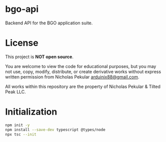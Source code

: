 # bgo-api
Backend API for the BGO application suite.

# License
This project is **NOT open source**.

You are welcome to view the code for educational purposes, but you may not use, copy, modify, distribute, or create derivative works without express written permission from Nicholas Pekular [arduinix88@gmail.com](mailto:arduinix88@gmail.com).

All works within this repository are the property of Nicholas Pekular & Tilted Peak LLC.

# Initialization
```bash
npm init -y
npm install --save-dev typescript @types/node
npx tsc --init
```